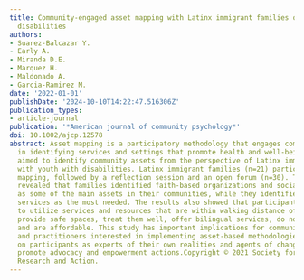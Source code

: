 ```yaml
---
title: Community-engaged asset mapping with Latinx immigrant families of youth with
  disabilities
authors:
- Suarez-Balcazar Y.
- Early A.
- Miranda D.E.
- Marquez H.
- Maldonado A.
- Garcia-Ramirez M.
date: '2022-01-01'
publishDate: '2024-10-10T14:22:47.516306Z'
publication_types:
- article-journal
publication: '*American journal of community psychology*'
doi: 10.1002/ajcp.12578
abstract: Asset mapping is a participatory methodology that engages community members
  in identifying services and settings that promote health and well-being. This study
  aimed to identify community assets from the perspective of Latinx immigrant families
  with youth with disabilities. Latinx immigrant families (n=21) participated in the
  mapping, followed by a reflection session and an open forum (n=30). The findings
  revealed that families identified faith-based organizations and social service agencies
  as some of the main assets in their communities, while they identified mental health
  services as the most needed. The results also showed that participants preferred
  to utilize services and resources that are within walking distance of their homes,
  provide safe spaces, treat them well, offer bilingual services, do not require documentation,
  and are affordable. This study has important implications for community scholars
  and practitioners interested in implementing asset-based methodologies that focus
  on participants as experts of their own realities and agents of change and that
  promote advocacy and empowerment actions.Copyright © 2021 Society for Community
  Research and Action.
---
```

